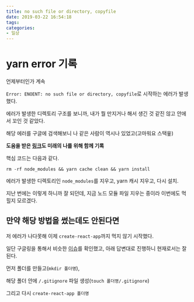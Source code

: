 ```yaml
---
title: no such file or directory, copyfile
date: 2019-03-22 16:54:18
tags:
categories:
- 일상
---
```


# yarn error 기록

언제부터인가 계속

`Error: ENOENT: no such file or directory, copyfile`로 시작하는 에러가 발생했다.

에러가 발생한 디렉토리 구조를 보니까, 내가 뭘 만지거나 해서 생긴 것 같진 않고 안에서 꼬인 것 같았다.

해당 에러를 구글에 검색해보니 나 같은 사람이 역시나 있었고(고마워요 스택옾)

**도움을 받은 [링크](https://github.com/yarnpkg/yarn/issues/5275)도 미래의 나를 위해 함께 기록**

핵심 코드는 다음과 같다.

`rm -rf node_modules && yarn cache clean && yarn install`

에러가 발생한 디렉토리인 `node_modules`를 지우고, yarn 캐시 지우고, 다시 설치.

지난 번에는 이렇게 하니까 잘 되던데, 지금 노드 모듈 파일 지우는 중이라 이번에도 먹힐지 모르겠다.

## 만약 해당 방법을 썼는데도 안된다면

저 에러가 나다못해 이제 `create-react-app`까지 먹지 않기 시작했다.

일단 구글링을 통해서 비슷한 [이슈](https://github.com/termux/termux-packages/issues/3188)를 확인했고, 아래 답변대로 진행하니 현재로서는 잘 된다.

먼저 폴더를 만들고(`mkdir 폴더명`),

해당 폴더 안에 `/.gitignore` 파일 생성(`touch 폴더명/.gitignore`)

그리고 다시 `create-react-app 폴더명`

